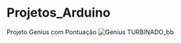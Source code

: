 # Projetos_Arduino
Projeto Genius com Pontuação
![Genius TURBINADO_bb](https://github.com/user-attachments/assets/d9b62120-1032-4716-835d-adcc3465bab3)
